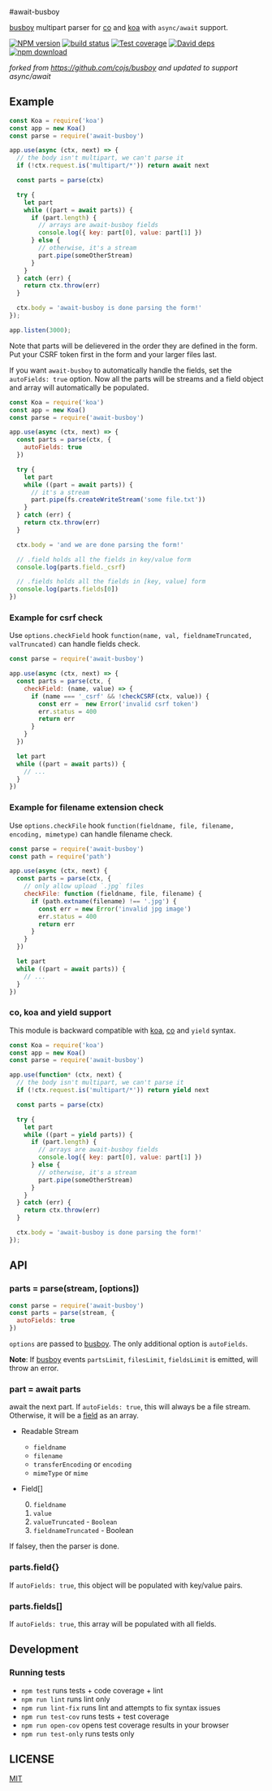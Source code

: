 #await-busboy

[busboy][] multipart parser for [co][] and [koa][] with `async/await` support.

[![NPM version][npm-image]][npm-url]
[![build status][travis-image]][travis-url]
[![Test coverage][codecov-image]][codecov-url]
[![David deps][david-image]][david-url]
[![npm download][download-image]][download-url]

[npm-image]: https://img.shields.io/npm/v/await-busboy.svg?style=flat-square
[npm-url]: https://npmjs.org/package/await-busboy
[travis-image]: https://img.shields.io/travis/aheckmann/await-busboy.svg?style=flat-square
[travis-url]: https://travis-ci.org/aheckmann/await-busboy
[codecov-image]: https://codecov.io/github/aheckmann/await-busboy/coverage.svg?branch=master
[codecov-url]: https://codecov.io/github/aheckmann/await-busboy?branch=master
[david-image]: https://img.shields.io/david/aheckmann/await-busboy.svg?style=flat-square
[david-url]: https://david-dm.org/aheckmann/await-busboy
[download-image]: https://img.shields.io/npm/dm/await-busboy.svg?style=flat-square
[download-url]: https://npmjs.org/package/await-busboy
[busboy]: https://github.com/mscdex/busboy
[co]: https://github.com/tj/co
[koa]: https://github.com/koajs/koa

_forked from https://github.com/cojs/busboy and updated to support async/await_

## Example

```js
const Koa = require('koa')
const app = new Koa()
const parse = require('await-busboy')

app.use(async (ctx, next) => {
  // the body isn't multipart, we can't parse it
  if (!ctx.request.is('multipart/*')) return await next

  const parts = parse(ctx)

  try {
    let part
    while ((part = await parts)) {
      if (part.length) {
        // arrays are await-busboy fields
        console.log({ key: part[0], value: part[1] })
      } else {
        // otherwise, it's a stream
        part.pipe(someOtherStream)
      }
    }
  } catch (err) {
    return ctx.throw(err)
  }

  ctx.body = 'await-busboy is done parsing the form!'
});

app.listen(3000);
```

Note that parts will be delievered in the order they are defined in the form.
Put your CSRF token first in the form and your larger files last.

If you want `await-busboy` to automatically handle the fields,
set the `autoFields: true` option.
Now all the parts will be streams and a field object and array will automatically be populated.

```js
const Koa = require('koa')
const app = new Koa()
const parse = require('await-busboy')

app.use(async (ctx, next) => {
  const parts = parse(ctx, {
    autoFields: true
  })

  try {
    let part
    while ((part = await parts)) {
      // it's a stream
      part.pipe(fs.createWriteStream('some file.txt'))
    }
  } catch (err) {
    return ctx.throw(err)
  }

  ctx.body = 'and we are done parsing the form!'

  // .field holds all the fields in key/value form
  console.log(parts.field._csrf)

  // .fields holds all the fields in [key, value] form
  console.log(parts.fields[0])
})
```

### Example for csrf check

Use `options.checkField` hook `function(name, val, fieldnameTruncated, valTruncated)`
can handle fields check.

```js
const parse = require('await-busboy')

app.use(async (ctx, next) => {
  const parts = parse(ctx, {
    checkField: (name, value) => {
      if (name === '_csrf' && !checkCSRF(ctx, value)) {
        const err =  new Error('invalid csrf token')
        err.status = 400
        return err
      }
    }
  })

  let part
  while ((part = await parts)) {
    // ...
  }
})
```

### Example for filename extension check

Use `options.checkFile` hook `function(fieldname, file, filename, encoding, mimetype)`
can handle filename check.

```js
const parse = require('await-busboy')
const path = require('path')

app.use(async (ctx, next) {
  const parts = parse(ctx, {
    // only allow upload `.jpg` files
    checkFile: function (fieldname, file, filename) {
      if (path.extname(filename) !== '.jpg') {
        const err = new Error('invalid jpg image')
        err.status = 400
        return err
      }
    }
  })

  let part
  while ((part = await parts)) {
    // ...
  }
})
```

### co, koa and yield support

This module is backward compatible with [koa][], [co][] and `yield` syntax.

```js
const Koa = require('koa')
const app = new Koa()
const parse = require('await-busboy')

app.use(function* (ctx, next) {
  // the body isn't multipart, we can't parse it
  if (!ctx.request.is('multipart/*')) return yield next

  const parts = parse(ctx)

  try {
    let part
    while ((part = yield parts)) {
      if (part.length) {
        // arrays are await-busboy fields
        console.log({ key: part[0], value: part[1] })
      } else {
        // otherwise, it's a stream
        part.pipe(someOtherStream)
      }
    }
  } catch (err) {
    return ctx.throw(err)
  }

  ctx.body = 'await-busboy is done parsing the form!'
});
```

## API

### parts = parse(stream, [options])

```js
const parse = require('await-busboy')
const parts = parse(stream, {
  autoFields: true
})
```

`options` are passed to [busboy][].
The only additional option is `autoFields`.

**Note**: If [busboy][] events `partsLimit`, `filesLimit`, `fieldsLimit` is emitted, will throw an error.

### part = await parts

await the next part.
If `autoFields: true`, this will always be a file stream.
Otherwise, it will be a [field](https://github.com/mscdex/busboy#busboy-special-events) as an array.

- Readable Stream

    - `fieldname`
    - `filename`
    - `transferEncoding` or `encoding`
    - `mimeType` or `mime`

- Field[]

    0. `fieldname`
    1. `value`
    2. `valueTruncated` - `Boolean`
    3. `fieldnameTruncated` - Boolean

If falsey, then the parser is done.

### parts.field{}

If `autoFields: true`, this object will be populated with key/value pairs.

### parts.fields[]

If `autoFields: true`, this array will be populated with all fields.

## Development

### Running tests

- `npm test` runs tests + code coverage + lint
- `npm run lint` runs lint only
- `npm run lint-fix` runs lint and attempts to fix syntax issues
- `npm run test-cov` runs tests + test coverage
- `npm run open-cov` opens test coverage results in your browser
- `npm run test-only` runs tests only

## LICENSE

[MIT](https://github.com/aheckmann/await-busboy/blob/master/LICENSE)
